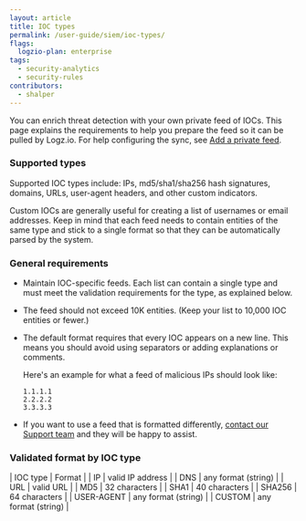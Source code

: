 ```yaml
---
layout: article
title: IOC types
permalink: /user-guide/siem/ioc-types/
flags:
  logzio-plan: enterprise
tags:
  - security-analytics
  - security-rules
contributors:
  - shalper
---
```


You can enrich threat detection with your own private feed of IOCs.
This page explains the requirements to help you prepare the feed so it can be pulled by Logz.io. For help configuring the sync, see [Add a private feed](/user-guide/cloud-siem/private-feeds.html).

### Supported types

Supported IOC types include: IPs, md5/sha1/sha256 hash signatures, domains, URLs, user-agent headers, and other custom indicators.

Custom IOCs are generally useful for creating a list of usernames or email addresses. Keep in mind that each feed needs to contain entities of the same type and stick to a single format so that they can be automatically parsed by the system.

### General requirements

* Maintain IOC-specific feeds. Each list can contain a single type and must meet the validation requirements for the type, as explained below.
* The feed should not exceed 10K entities. (Keep your list to 10,000 IOC entities or fewer.)
* The default format requires that every IOC appears on a new line. This means you should avoid using separators or adding explanations or comments.

  Here's an example for what a feed of malicious IPs should look like:

  ```
  1.1.1.1
  2.2.2.2
  3.3.3.3
  ```
* If you want to use a feed that is formatted differently, <a class="intercom-launch" href="mailto:help@logz.io">contact our Support team</a> and they will be happy to assist.


### Validated format by IOC type

| IOC type | Format |
| IP | valid IP address |
| DNS | any format (string) |
| URL  | valid URL |
| MD5 | 32 characters |
| SHA1 | 40 characters |
| SHA256 | 64 characters |
| USER-AGENT | any format (string)  |
| CUSTOM | any format (string)  |
